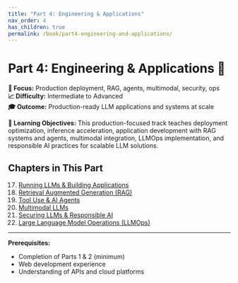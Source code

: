 ```yaml
---
title: "Part 4: Engineering & Applications"
nav_order: 4
has_children: true
permalink: /book/part4-engineering-and-applications/
---
```


# Part 4: Engineering & Applications 🚀

**🎯 Focus:** Production deployment, RAG, agents, multimodal, security, ops  
**📈 Difficulty:** Intermediate to Advanced  
**🎓 Outcome:** Production-ready LLM applications and systems at scale

**🎯 Learning Objectives:** This production-focused track teaches deployment optimization, inference acceleration, application development with RAG systems and agents, multimodal integration, LLMOps implementation, and responsible AI practices for scalable LLM solutions.

## Chapters in This Part

17. [Running LLMs & Building Applications](17_running_llms_building_applications.md)
18. [Retrieval Augmented Generation (RAG)](18_retrieval_augmented_generation.md)
19. [Tool Use & AI Agents](19_tool_use_ai_agents.md)
20. [Multimodal LLMs](20_multimodal_llms.md)
21. [Securing LLMs & Responsible AI](21_securing_llms_responsible_ai.md)
22. [Large Language Model Operations (LLMOps)](22_large_language_model_operations.md)

---

**Prerequisites:**
- Completion of Parts 1 & 2 (minimum)
- Web development experience
- Understanding of APIs and cloud platforms 